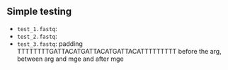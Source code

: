 ## Simple testing

- `test_1.fastq`: 
- `test_2.fastq`: 
- `test_3.fastq`: padding TTTTTTTTGATTACATGATTACATGATTACATTTTTTTTT before the arg, between arg and mge and after mge